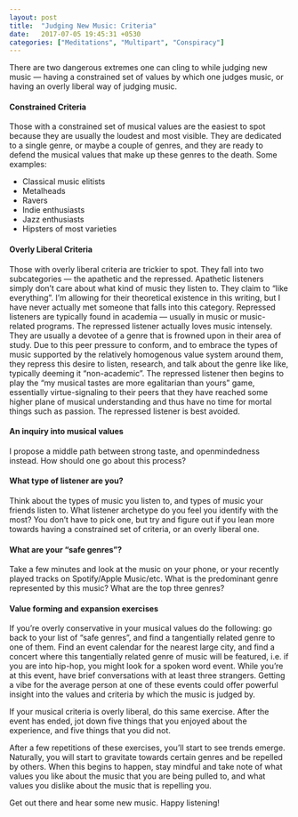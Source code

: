 ```yaml
---
layout: post
title:  "Judging New Music: Criteria"
date:   2017-07-05 19:45:31 +0530
categories: ["Meditations", "Multipart", "Conspiracy"]
---
```


There are two dangerous extremes one can cling to while judging new music —
having a constrained set of values by which one judges music, or having an
overly liberal way of judging music.

#### Constrained Criteria

Those with a constrained set of musical values are the easiest to spot because
they are usually the loudest and most visible. They are dedicated to a single
genre, or maybe a couple of genres, and they are ready to defend the musical
values that make up these genres to the death. Some examples:

* Classical music elitists
* Metalheads
* Ravers
* Indie enthusiasts
* Jazz enthusiasts
* Hipsters of most varieties

#### Overly Liberal Criteria

Those with overly liberal criteria are trickier to spot. They fall into two
subcategories — the apathetic and the repressed. Apathetic listeners simply
don’t care about what kind of music they listen to. They claim to “like
everything”. I’m allowing for their theoretical existence in this writing, but I
have never actually met someone that falls into this category. Repressed
listeners are typically found in academia — usually in music or music-related
programs. The repressed listener actually loves music intensely. They are
usually a devotee of a genre that is frowned upon in their area of study. Due to
this peer pressure to conform, and to embrace the types of music supported by
the relatively homogenous value system around them, they repress this desire to
listen, research, and talk about the genre like like, typically deeming it
“non-academic”. The repressed listener then begins to play the “my musical
tastes are more egalitarian than yours” game, essentially virtue-signaling to
their peers that they have reached some higher plane of musical understanding
and thus have no time for mortal things such as passion. The repressed listener
is best avoided.

#### An inquiry into musical values

I propose a middle path between strong taste, and openmindedness instead. How
should one go about this process?

#### What type of listener are you?

Think about the types of music you listen to, and types of music your friends
listen to. What listener archetype do you feel you identify with the most? You
don’t have to pick one, but try and figure out if you lean more towards having a
constrained set of criteria, or an overly liberal one.

#### What are your “safe genres”?

Take a few minutes and look at the music on your phone, or your recently played
tracks on Spotify/Apple Music/etc. What is the predominant genre represented by
this music? What are the top three genres?

#### Value forming and expansion exercises

If you’re overly conservative in your musical values do the following: go back
to your list of “safe genres”, and find a tangentially related genre to one of
them. Find an event calendar for the nearest large city, and find a concert
where this tangentially related genre of music will be featured, i.e. if you are
into hip-hop, you might look for a spoken word event. While you’re at this
event, have brief conversations with at least three strangers. Getting a vibe
for the average person at one of these events could offer powerful insight into
the values and criteria by which the music is judged by.

If your musical criteria is overly liberal, do this same exercise. After the
event has ended, jot down five things that you enjoyed about the experience, and
five things that you did not.

After a few repetitions of these exercises, you’ll start to see trends emerge.
Naturally, you will start to gravitate towards certain genres and be repelled by
others. When this begins to happen, stay mindful and take note of what values
you like about the music that you are being pulled to, and what values you
dislike about the music that is repelling you.

Get out there and hear some new music. Happy listening!
